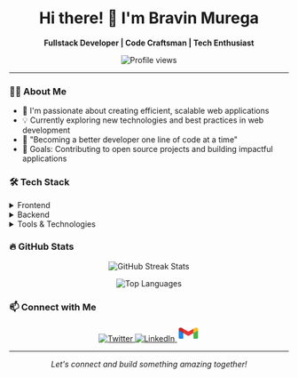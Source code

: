 <h1 align="center">Hi there! 👋 I'm Bravin Murega</h1>

<p align="center">
  <b>Fullstack Developer | Code Craftsman | Tech Enthusiast</b>
</p>

<p align="center">
  <img src="https://komarev.com/ghpvc/?username=murega14&label=Profile%20views&color=0e75b6&style=flat" alt="Profile views" />
</p>

---

### 👨‍💻 About Me

- 🚀 I'm passionate about creating efficient, scalable web applications
- 💡 Currently exploring new technologies and best practices in web development
- 🌱 "Becoming a better developer one line of code at a time"
- 🎯 Goals: Contributing to open source projects and building impactful applications

### 🛠️ Tech Stack

<details>
<summary>Frontend</summary>

- React.js
- HTML5
- Javascript
- CSS
- Tailwind CSS
- Responsive Web Design
</details>

<details>
<summary>Backend</summary>

- Python
- SQLAlchemy
- SQLite
- Postgres
- Supabase
- Firebase
</details>

<details>
<summary>Tools & Technologies</summary>

- Git & Version Control
- Linux
- Postman
</details>

### 🔥 GitHub Stats

<p align="center">
  <img src="https://github-readme-streak-stats.herokuapp.com/?user=murega14&theme=dark" alt="GitHub Streak Stats" />
</p>

<p align="center">
  <img src="https://github-readme-stats.vercel.app/api/top-langs/?username=murega14&layout=compact&theme=vision-friendly-dark" alt="Top Languages" />
</p>


### 📫 Connect with Me

<p align="center">
  <a href="https://twitter.com/muregzzzz" target="_blank">
    <img src="https://raw.githubusercontent.com/rahuldkjain/github-profile-readme-generator/master/src/images/icons/Social/twitter.svg" alt="Twitter" height="30" width="40" />
  </a>
  <a href="https://www.linkedin.com/in/bravin-mwangi-murega-48955a25a" target="_blank">
    <img src="https://raw.githubusercontent.com/rahuldkjain/github-profile-readme-generator/master/src/images/icons/Social/linked-in-alt.svg" alt="LinkedIn" height="30" width="40" />
  </a>
  <a href="mailto:tedmurega@gmail.com">
    <img src="https://raw.githubusercontent.com/rahuldkjain/github-profile-readme-generator/master/src/images/icons/Social/gmail.svg" alt="Email" height="30" width="40" />
  </a>
</p>

---

<p align="center">
  <i>Let's connect and build something amazing together!</i>
</p>
